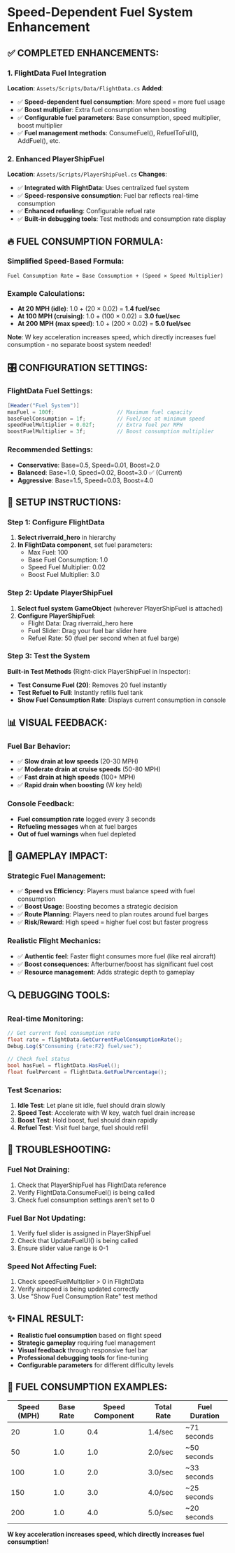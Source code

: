 # Speed-Dependent Fuel System Enhancement

## ✅ COMPLETED ENHANCEMENTS:

### 1. FlightData Fuel Integration
**Location**: `Assets/Scripts/Data/FlightData.cs`
**Added**:
- ✅ **Speed-dependent fuel consumption**: More speed = more fuel usage
- ✅ **Boost multiplier**: Extra fuel consumption when boosting
- ✅ **Configurable fuel parameters**: Base consumption, speed multiplier, boost multiplier
- ✅ **Fuel management methods**: ConsumeFuel(), RefuelToFull(), AddFuel(), etc.

### 2. Enhanced PlayerShipFuel
**Location**: `Assets/Scripts/PlayerShipFuel.cs`
**Changes**:
- ✅ **Integrated with FlightData**: Uses centralized fuel system
- ✅ **Speed-responsive consumption**: Fuel bar reflects real-time consumption
- ✅ **Enhanced refueling**: Configurable refuel rate
- ✅ **Built-in debugging tools**: Test methods and consumption rate display

## 🔥 **FUEL CONSUMPTION FORMULA:**

### **Simplified Speed-Based Formula:**
```
Fuel Consumption Rate = Base Consumption + (Speed × Speed Multiplier)
```

### **Example Calculations:**
- **At 20 MPH (idle)**: 1.0 + (20 × 0.02) = **1.4 fuel/sec**
- **At 100 MPH (cruising)**: 1.0 + (100 × 0.02) = **3.0 fuel/sec**
- **At 200 MPH (max speed)**: 1.0 + (200 × 0.02) = **5.0 fuel/sec**

**Note**: W key acceleration increases speed, which directly increases fuel consumption - no separate boost system needed!

## 🎛️ **CONFIGURATION SETTINGS:**

### **FlightData Fuel Settings:**
```csharp
[Header("Fuel System")]
maxFuel = 100f;                    // Maximum fuel capacity
baseFuelConsumption = 1f;          // Fuel/sec at minimum speed
speedFuelMultiplier = 0.02f;       // Extra fuel per MPH
boostFuelMultiplier = 3f;          // Boost consumption multiplier
```

### **Recommended Settings:**
- **Conservative**: Base=0.5, Speed=0.01, Boost=2.0
- **Balanced**: Base=1.0, Speed=0.02, Boost=3.0 ✅ (Current)
- **Aggressive**: Base=1.5, Speed=0.03, Boost=4.0

## 🔧 **SETUP INSTRUCTIONS:**

### **Step 1: Configure FlightData**
1. **Select riverraid_hero** in hierarchy
2. **In FlightData component**, set fuel parameters:
   - Max Fuel: 100
   - Base Fuel Consumption: 1.0
   - Speed Fuel Multiplier: 0.02
   - Boost Fuel Multiplier: 3.0

### **Step 2: Update PlayerShipFuel**
1. **Select fuel system GameObject** (wherever PlayerShipFuel is attached)
2. **Configure PlayerShipFuel**:
   - Flight Data: Drag riverraid_hero here
   - Fuel Slider: Drag your fuel bar slider here
   - Refuel Rate: 50 (fuel per second when at fuel barge)

### **Step 3: Test the System**
**Built-in Test Methods** (Right-click PlayerShipFuel in Inspector):
- **Test Consume Fuel (20)**: Removes 20 fuel instantly
- **Test Refuel to Full**: Instantly refills fuel tank
- **Show Fuel Consumption Rate**: Displays current consumption in console

## 📊 **VISUAL FEEDBACK:**

### **Fuel Bar Behavior:**
- ✅ **Slow drain at low speeds** (20-30 MPH)
- ✅ **Moderate drain at cruise speeds** (50-80 MPH)
- ✅ **Fast drain at high speeds** (100+ MPH)
- ✅ **Rapid drain when boosting** (W key held)

### **Console Feedback:**
- **Fuel consumption rate** logged every 3 seconds
- **Refueling messages** when at fuel barges
- **Out of fuel warnings** when fuel depleted

## 🚀 **GAMEPLAY IMPACT:**

### **Strategic Fuel Management:**
- ✅ **Speed vs Efficiency**: Players must balance speed with fuel consumption
- ✅ **Boost Usage**: Boosting becomes a strategic decision
- ✅ **Route Planning**: Players need to plan routes around fuel barges
- ✅ **Risk/Reward**: High speed = higher fuel cost but faster progress

### **Realistic Flight Mechanics:**
- ✅ **Authentic feel**: Faster flight consumes more fuel (like real aircraft)
- ✅ **Boost consequences**: Afterburner/boost has significant fuel cost
- ✅ **Resource management**: Adds strategic depth to gameplay

## 🔍 **DEBUGGING TOOLS:**

### **Real-time Monitoring:**
```csharp
// Get current fuel consumption rate
float rate = flightData.GetCurrentFuelConsumptionRate();
Debug.Log($"Consuming {rate:F2} fuel/sec");

// Check fuel status
bool hasFuel = flightData.HasFuel();
float fuelPercent = flightData.GetFuelPercentage();
```

### **Test Scenarios:**
1. **Idle Test**: Let plane sit idle, fuel should drain slowly
2. **Speed Test**: Accelerate with W key, watch fuel drain increase
3. **Boost Test**: Hold boost, fuel should drain rapidly
4. **Refuel Test**: Visit fuel barge, fuel should refill

## 🔧 **TROUBLESHOOTING:**

### **Fuel Not Draining:**
1. Check that PlayerShipFuel has FlightData reference
2. Verify FlightData.ConsumeFuel() is being called
3. Check fuel consumption settings aren't set to 0

### **Fuel Bar Not Updating:**
1. Verify fuel slider is assigned in PlayerShipFuel
2. Check that UpdateFuelUI() is being called
3. Ensure slider value range is 0-1

### **Speed Not Affecting Fuel:**
1. Check speedFuelMultiplier > 0 in FlightData
2. Verify airspeed is being updated correctly
3. Use "Show Fuel Consumption Rate" test method

## ✨ **FINAL RESULT:**
- **Realistic fuel consumption** based on flight speed
- **Strategic gameplay** requiring fuel management
- **Visual feedback** through responsive fuel bar
- **Professional debugging tools** for fine-tuning
- **Configurable parameters** for different difficulty levels

## 🎯 **FUEL CONSUMPTION EXAMPLES:**

| Speed (MPH) | Base Rate | Speed Component | Total Rate | Fuel Duration |
|-------------|-----------|-----------------|------------|---------------|
| 20          | 1.0       | 0.4             | 1.4/sec    | ~71 seconds   |
| 50          | 1.0       | 1.0             | 2.0/sec    | ~50 seconds   |
| 100         | 1.0       | 2.0             | 3.0/sec    | ~33 seconds   |
| 150         | 1.0       | 3.0             | 4.0/sec    | ~25 seconds   |
| 200         | 1.0       | 4.0             | 5.0/sec    | ~20 seconds   |

**W key acceleration increases speed, which directly increases fuel consumption!**
